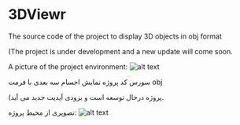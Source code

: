 # 3DViewr
The source code of the project to display 3D objects in obj format

(The project is under development and a new update will come soon.

A picture of the project environment:
![alt text](https://s6.uupload.ir/files/dfd_z9xp.png)


سورس کد پروژه نمایش اجسام سه بعدی با فرمت obj 

(پروژه درحال توسعه است و بزودی آپدیت جدید می آید.

تصویری از محیط پروژه:
![alt text](https://s6.uupload.ir/files/dfd_z9xp.png)
